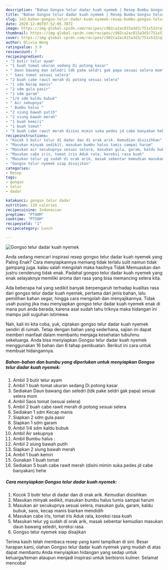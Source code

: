 ```yaml
---
description: "Bahan Gongso telur dadar kuah nyemek | Resep Bumbu Gongso telur dadar kuah nyemek Yang Mudah Dan Praktis"
title: "Bahan Gongso telur dadar kuah nyemek | Resep Bumbu Gongso telur dadar kuah nyemek Yang Mudah Dan Praktis"
slug: 143-bahan-gongso-telur-dadar-kuah-nyemek-resep-bumbu-gongso-telur-dadar-kuah-nyemek-yang-mudah-dan-praktis
date: 2020-12-06T07:52:05.707Z
image: https://img-global.cpcdn.com/recipes/c902ca2ac815a3d3/751x532cq70/gongso-telur-dadar-kuah-nyemek-foto-resep-utama.jpg
thumbnail: https://img-global.cpcdn.com/recipes/c902ca2ac815a3d3/751x532cq70/gongso-telur-dadar-kuah-nyemek-foto-resep-utama.jpg
cover: https://img-global.cpcdn.com/recipes/c902ca2ac815a3d3/751x532cq70/gongso-telur-dadar-kuah-nyemek-foto-resep-utama.jpg
author: Olivia Wong
ratingvalue: 3.9
reviewcount: 7
recipeingredient:
- "3 butir telur ayam"
- "1 buah tomat ukuran sedang Di potong kasar"
- " Daun bawang dan seledri tdk pake seldri gak papa sesuai selera mom"
- " Saos tomat sesuai selera"
- "2 buah cabe rawit merah di potong sesuai selera"
- "1 sdm Kecap manis"
- "2 sdm gula pasir"
- "1 sdm garam"
- "1/4 sdm kaldu bubuk"
- " Air sekupnya"
- " Bumbu halus "
- "2 siung bawah putih"
- "2 siung bawah merah"
- "1 buah kemiri"
- "1 buah tomat"
- "5 buah cabe rawit merah disini mimin suka pedes jd cabe banyakan hehe"
recipeinstructions:
- "Kocok 3 butir telur di dadar dan di orak arik. Kemudian disisihkan"
- "Masukan minyak sedikit, masukan bumbu halus tumis sampai harum"
- "Masukan air secukupnya sesuai selera, masukan gula, garam, kaldu bubuk, saos, kecap manis biarkan mendidih"
- "Masukan cabe iris, tomat iris Aduk rata, koreksi rasa kuah"
- "Masukan telur yg sudah di orak arik, masak sebentar kemudian masukan daun bawang seledri, koreksi rasa"
- "Gongso telur nyemek siap disajikan"
categories:
- Resep
tags:
- gongso
- telur
- dadar

katakunci: gongso telur dadar 
nutrition: 139 calories
recipecuisine: Indonesian
preptime: "PT40M"
cooktime: "PT50M"
recipeyield: "1"
recipecategory: Lunch

---
```



![Gongso telur dadar kuah nyemek](https://img-global.cpcdn.com/recipes/c902ca2ac815a3d3/751x532cq70/gongso-telur-dadar-kuah-nyemek-foto-resep-utama.jpg)

Anda sedang mencari inspirasi resep gongso telur dadar kuah nyemek yang Paling Enak? Cara menyiapkannya memang tidak terlalu sulit namun tidak gampang juga. kalau salah mengolah maka hasilnya Tidak Memuaskan dan justru cenderung tidak enak. Padahal gongso telur dadar kuah nyemek yang enak selayaknya memiliki aroma dan rasa yang bisa memancing selera kita.

Ada beberapa hal yang sedikit banyak berpengaruh terhadap kualitas rasa dari gongso telur dadar kuah nyemek, pertama dari jenis bahan, lalu pemilihan bahan segar, hingga cara mengolah dan menyajikannya. Tidak usah pusing jika mau menyiapkan gongso telur dadar kuah nyemek enak di mana pun anda berada, karena asal sudah tahu triknya maka hidangan ini mampu jadi suguhan istimewa.




Nah, kali ini kita coba, yuk, ciptakan gongso telur dadar kuah nyemek sendiri di rumah. Tetap dengan bahan yang sederhana, sajian ini dapat memberi manfaat dalam membantu menjaga kesehatan tubuhmu sekeluarga. Anda bisa menyiapkan Gongso telur dadar kuah nyemek menggunakan 16 bahan dan 6 tahap pembuatan. Berikut ini cara untuk membuat hidangannya.

<!--inarticleads1-->

##### Bahan-bahan dan bumbu yang diperlukan untuk menyiapkan Gongso telur dadar kuah nyemek:

1. Ambil 3 butir telur ayam
1. Ambil 1 buah tomat ukuran sedang Di potong kasar
1. Sediakan  Daun bawang dan seledri (tdk pake seldri gak papa) sesuai selera mom
1. Ambil  Saos tomat (sesuai selera)
1. Ambil 2 buah cabe rawit merah di potong sesuai selera
1. Sediakan 1 sdm Kecap manis
1. Siapkan 2 sdm gula pasir
1. Siapkan 1 sdm garam
1. Ambil 1/4 sdm kaldu bubuk
1. Ambil  Air sekupnya
1. Ambil  Bumbu halus :
1. Ambil 2 siung bawah putih
1. Siapkan 2 siung bawah merah
1. Ambil 1 buah kemiri
1. Gunakan 1 buah tomat
1. Sediakan 5 buah cabe rawit merah (disini mimin suka pedes jd cabe banyakan) hehe




<!--inarticleads2-->

##### Cara menyiapkan Gongso telur dadar kuah nyemek:

1. Kocok 3 butir telur di dadar dan di orak arik. Kemudian disisihkan
1. Masukan minyak sedikit, masukan bumbu halus tumis sampai harum
1. Masukan air secukupnya sesuai selera, masukan gula, garam, kaldu bubuk, saos, kecap manis biarkan mendidih
1. Masukan cabe iris, tomat iris Aduk rata, koreksi rasa kuah
1. Masukan telur yg sudah di orak arik, masak sebentar kemudian masukan daun bawang seledri, koreksi rasa
1. Gongso telur nyemek siap disajikan




Terima kasih telah membaca resep yang kami tampilkan di sini. Besar harapan kami, olahan Gongso telur dadar kuah nyemek yang mudah di atas dapat membantu Anda menyiapkan hidangan yang sedap untuk keluarga/teman ataupun menjadi inspirasi untuk berbisnis kuliner. Selamat mencoba!

